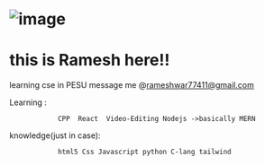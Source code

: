 ![image](https://user-images.githubusercontent.com/114616616/199245419-c3cc6e60-1ce9-4f70-869d-13191463eaf4.png)
===================================================================================================================================
this is Ramesh here!!
===================================================================================================================================

learning cse in PESU 
message me @rameshwar77411@gmail.com

Learning :  

                CPP  React  Video-Editing Nodejs ->basically MERN 
            
knowledge(just in case):


                html5 Css Javascript python C-lang tailwind 
